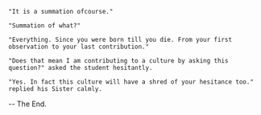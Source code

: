     "It is a summation ofcourse."

    "Summation of what?"

    "Everything. Since you were born till you die. From your first observation to your last contribution."

    "Does that mean I am contributing to a culture by asking this question?" asked the student hesitantly.

    "Yes. In fact this culture will have a shred of your hesitance too." replied his Sister calmly. 

-- The End.